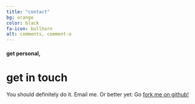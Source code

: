 ```yaml
---
title: "contact"
bg: orange
color: black
fa-icon: bullhorn
alt: comments, comment-o
---
```



#### get personal,

# get in touch

You should definitely do it. Email me. Or better yet:
Go [fork me on github!](https://github.com/t413/SinglePaged)

